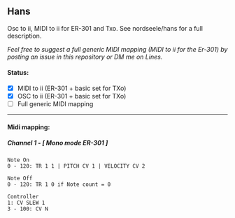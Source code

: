 ## Hans

Osc to ii, MIDI to ii for ER-301 and Txo.
See nordseele/hans for a full description.


*Feel free to suggest a full generic MIDI mapping (MIDI to ii for the Er-301) by posting an issue in this repository or DM me on Lines.*

#### Status:
- [x] MIDI to ii (ER-301 + basic set for TXo)
- [x] OSC to ii (ER-301 + basic set for TXo)
- [ ] Full generic MIDI mapping 

*******************************************

#### Midi mapping:

##### Channel 1 - [ Mono mode ER-301 ]

    Note On
    0 - 120: TR 1 1 | PITCH CV 1 | VELOCITY CV 2

    Note Off 
    0 - 120: TR 1 0 if Note count = 0 

    Controller 
    1: CV SLEW 1
    3 - 100: CV N